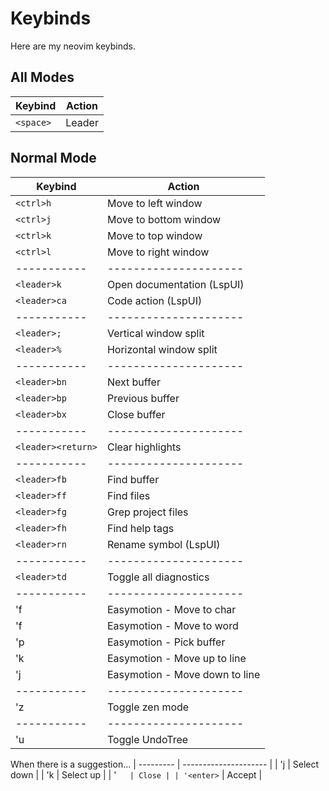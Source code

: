 # Keybinds

Here are my neovim keybinds.

## All Modes

| Keybind      | Action |
|--------------|--------|
| `<space>`    | Leader |

## Normal Mode

| Keybind     | Action |
|-------------|--------|
| `<ctrl>h`   | Move to left window |
| `<ctrl>j`   | Move to bottom window |
| `<ctrl>k`   | Move to top window |
| `<ctrl>l`   | Move to right window |
| ----------- | --------------------- |
| `<leader>k` | Open documentation (LspUI) |
| `<leader>ca`| Code action (LspUI) |
| ----------- | --------------------- |
| `<leader>;` | Vertical window split |
| `<leader>%` | Horizontal window split |
| ----------- | --------------------- |
| `<leader>bn`| Next buffer |
| `<leader>bp`| Previous buffer |
| `<leader>bx`| Close buffer |
| ----------- | --------------------- |
| `<leader><return>` | Clear highlights |
| ----------- | --------------------- |
| `<leader>fb`| Find buffer |
| `<leader>ff`| Find files |
| `<leader>fg`| Grep project files |
| `<leader>fh`| Find help tags |
| `<leader>rn`| Rename symbol (LspUI) |
| ----------- | --------------------- |
| `<leader>td`| Toggle all diagnostics |
| ----------- | --------------------- |
| '<leader><leader>f | Easymotion - Move to char |
| '<leader><leader>f | Easymotion - Move to word |
| '<leader><leader>p | Easymotion - Pick buffer |
| '<leader><leader>k | Easymotion - Move up to line |
| '<leader><leader>j | Easymotion - Move down to line |
| ----------- | --------------------- |
| '<leader><leader>z | Toggle zen mode |
| ----------- | --------------------- |
| '<leader>u | Toggle UndoTree |

When there is a suggestion...
| --------- | --------------------- |
| '<ctrl>j  | Select down |
| '<ctrl>k  | Select up |
| '<esc>`   | Close |
| '<enter>` | Accept |

